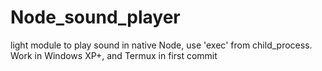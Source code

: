# Node_sound_player
light module to play sound in native Node, use 'exec' from child_process. Work in Windows XP+, and Termux in first commit
